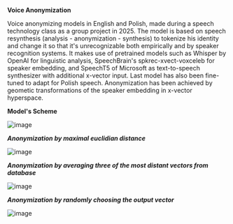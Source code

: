 **Voice Anonymization**

Voice anonymizing models in English and Polish, made during a speech technology class as a group project in 2025.
The model is based on speech resynthesis (analysis - anonymization - synthesis) to tokenize his identity and
change it so that it's unrecognizable both empirically and by speaker recognition systems. It makes use of
pretrained models such as Whisper by OpenAI for linguistic analysis, SpeechBrain's spkrec-xvect-voxceleb for 
speaker embedding, and SpeechT5 of Microsoft as text-to-speech synthesizer with additional x-vector input.
Last model has also been fine-tuned to adapt for Polish speech. Anonymization has been achieved by geometic
transformations of the speaker embedding in x-vector hyperspace. 

**Model's Scheme**

![image](https://github.com/user-attachments/assets/f270089d-3223-413f-8a62-b3059cb9d0d0)

***Anonymization by maximal euclidian distance***


![image](https://github.com/user-attachments/assets/eee3575a-29dd-494b-9ddb-6f53e4324610)

***Anonymization by averaging three of the most distant vectors from database***


![image](https://github.com/user-attachments/assets/49408a2f-836b-4e27-b759-dc015bb01981)

***Anonymization by randomly choosing the output vector***


![image](https://github.com/user-attachments/assets/0c0c9904-f2ab-48eb-be22-67d3584c1a28)
